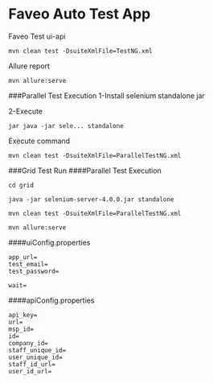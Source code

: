 # Faveo Auto Test App
Faveo Test ui-api
```
mvn clean test -DsuiteXmlFile=TestNG.xml
```

Allure report <br>
```
mvn allure:serve
```

###Parallel Test Execution
1-Install selenium standalone jar <br>

2-Execute 
```
jar java -jar sele... standalone
```
Execute command
```
mvn clean test -DsuiteXmlFile=ParallelTestNG.xml
```

###Grid Test Run
####Parallel Test Execution

```
cd grid
```
```
java -jar selenium-server-4.0.0.jar standalone
```
```
mvn clean test -DsuiteXmlFile=ParallelTestNG.xml
```
```
mvn allure:serve
```

####uiConfig.properties 
```
app_url=
test_email=
test_password=

wait=
```
####apiConfig.properties
```
api_key=
url=
msp_id=
id=
company_id=
staff_unique_id=
user_unique_id=
staff_id_url=
user_id_url=
```

